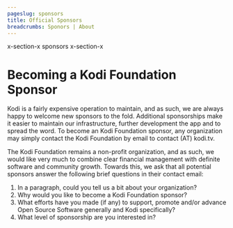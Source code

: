 ```yaml
---
pageslug: sponsors
title: Official Sponsors
breadcrumbs: Sponors | About
---
```


x-section-x sponsors x-section-x

# Becoming a Kodi Foundation Sponsor

Kodi is a fairly expensive operation to maintain, and as such, we are always happy to welcome new sponsors to the fold. Additional sponsorships make it easier to maintain our infrastructure, further development the app and to spread the word. To become an Kodi Foundation sponsor, any organization may simply contact the Kodi Foundation by email to contact (AT) kodi.tv.

The Kodi Foundation remains a non-profit organization, and as such, we would like very much to combine clear financial management with definite software and community growth. Towards this, we ask that all potential sponsors answer the following brief questions in their contact email:

1. In a paragraph, could you tell us a bit about your organization?
1. Why would you like to become a Kodi Foundation sponsor?
1. What efforts have you made (if any) to support, promote and/or advance Open Source Software generally and Kodi specifically?
1. What level of sponsorship are you interested in?
